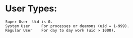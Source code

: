 # User Types:
```
Super User	Uid is 0.
System User 	For processes or deamons (uid = 1-999).
Regular User	For day to day work (uid > 1000).
```
